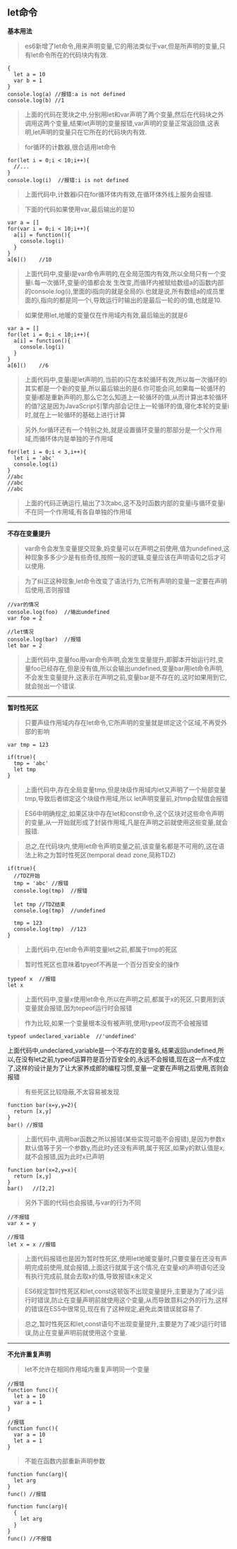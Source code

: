 ## let命令
**基本用法**
>es6新增了let命令,用来声明变量,它的用法类似于var,但是所声明的变量,只有let命令所在的代码块内有效.
```
{
  let a = 10
  var b = 1
}
console.log(a) //报错:a is not defined
console.log(b) //1
```
>上面的代码在茇块之中,分别用let和var声明了两个变量,然后在代码块之外调用这两个变量,结果let声明的变量报错,var声明的变量正常返回值,这表明,let声明的变量只在它所在的代码块内有效.

>for循环的计数器,很合适用let命令
```
for(let i = 0;i < 10;i++){
  //...
}
console.log(i)  //报错:i is not defined
```
>上面代码中,计数器i只在for循环体内有效,在循环体外线上服务会报错.

>下面的代码如果使用var,最后输出的是10
```
var a = []
for(var i = 0;i < 10;i++){
  a[i] = function(){
    console.log(i)
  }
}
a[6]()    //10
```
>上面代码中,变量i是var命令声明的,在全局范围内有效,所以全局只有一个变量i.每一次循环,变量i的值都会发 生改变,而循环内被赋给数组a的函数内部的console.log(i),里面的i指向的就是全局的i.也就是说,所有数组a的成员里面的i,指向的都是同一个i,导致运行时输出的是最后一轮的i的值,也就是10.

>如果使用let,地暖的变量仅在作用域内有效,最后输出的就是6
```
var a = []
for(let i = 0;i < 10;i++){
  a[i] = function(){
    console.log(i)
  }
}
a[6]()    //6
```
>上面代码中,变量i是let声明的,当前的i只在本轮循环有效,所以每一次循环的i其实都是一个新的变量,所以最后输出的是6.你可能会问,如果每一轮循环的变量i都是重新声明的,那么它怎么知道上一轮循环的值,从而计算出本轮循环的值?这是因为JavaScript引擎内部会记住上一轮循环的值,寝化本轮的变量i时,就在上一轮循环的基础上进行计算

>另外,for循环还有一个特别之处,就是设置循环变量的那部分是一个父作用域,而循环体内是单独的子作用域
```
for(let i = 0;i < 3,i++){
  let i = 'abc'
  console.log(i)
}
//abc
//abc
//abc
```
>上面的代码正确运行,输出了3次abc,这不及时函数内部的变量i与循环变量i不在同一个作用域,有各自单独的作用域
---
**不存在变量提升**
>var命令会发生变量提交现象,妈变量可以在声明之前使用,值为undefined,这种现象多多少少是有些奇怪,按照一般的逻辑,变量应该在声明语句之后才可以使用.

>为了纠正这种现象,let命令改变了语法行为,它所有声明的变量一定要在声明后使用,否则报错
```
//var的情况
console.log(foo)  //输出undefined
var foo = 2

//let情况
console.log(bar)  //报错
let bar = 2
```
>上面代码中,变量foo用var命令声明,会发生变量提升,即脚本开始运行时,变量foo已经存在,但是没有值,所以会输出undefined,变量bar用let命令声明,不会发生变量提升,这表示在声明之前,变量bar是不存在的,这时如果用到它,就会抛出一个错误.
---
**暂时性死区**
>只要声级作用域内存在let命令,它所声明的变量就是绑定这个区域,不再受外部的影响
```
var tmp = 123

if(true){
  tmp = 'abc'
  let tmp
}
```
>上面代码中,存在全局变量tmp,但是块级作用域内let又声明了一个局部变量tmp,导致后者绑定这个块级作用域,所以 let声明变量前,对tmp会赋值会报错

>ES6中明确规定,如果区块中存在let和const命令,这个区块对这些命令声明的变量,从一开始就形成了封装作用域,凡是在声明之前就使用这些变量,就会报错.

>总之,在代码块内,使用let命令声明变量之前,该变量名都是不可用的,这在语法上称之为暂时性死区(temporal dead zone,简称TDZ)

```
if(true){
  //TDZ开始
  tmp = 'abc' //报错
  console.log(tmp)  //报错

  let tmp //TDZ结束
  console.log(tmp)  //undefined

  tmp = 123
  console.log(tmp)  //123
}
```

>上面代码中,在let命令声明变量let之前,都属于tmp的死区

>暂时性死区也意味着tpyeof不再是一个百分百安全的操作
```
typeof x  //报错
let x
```
>上面代码中,变量x使用let命令,所以在声明之前,都属于x的死区,只要用到该变量就会报错,因为tepeof运行时会报错

>作为比较,如果一个变量根本没有被声明,使用typeof反而不会被报错
```
typeof undeclared_variable  //'undefined'
```
上面代码中,undeclared_variable是一个不存在的变量名,结果返回undefined,所以,在没有let之前,typeof运算符是百分百安全的,永远不会报错,现在这一点不成立了,这样的设计是为了让大家养成郎的编程习惯,变量一定要在声明之后使用,否则会报错

>有些死区比较隐蔽,不太容易被发现
```
function bar(x=y,y=2){
  return [x,y]
}
bar() //报错
```

>上面代码中,调用bar函数之所以报错(某些实现可能不会报错),是因为参数x默认值等于另一个参数y,而此时y还没有声明,属于死区,如果y的默认值是x,就不会报错,因为此时x已声明
```
function bar(x=2,y=x){
  return [x,y]
}
bar()   //[2,2]
```
>另外下面的代码也会报错,与var的行为不同
```
//不报错
var x = y

//报错
let x = x //报错
```
>上面代码报错也是因为暂时性死区,使用let地暖变量时,只要变量在还没有声明完成前使用,就会报错,上面这行就属于这个情况,在变量x的声明语句还没有执行完成前,就会去取x的值,导致报错x未定义

>ES6规定暂时性死区和let,const这顿饭不出现变量提升,主要是为了减少运行时错误,防止在变量声明前就使用这个变量,从而导致意料之外的行为,这样的错误在ES5中很常见,现在有了这种规定,避免此类错误就容易了.

>总之,暂时性死区和let,const语句不出现变量提升,主要是为了减少运行时错误,防止在变量声明前就使用这个变量.
---
**不允许重复声明**
>let不允许在相同作用域内重复声明同一个变量
```
//报错
function func(){
  let a = 10
  var a = 1
}

//报错
function func(){
  var a = 10
  let a = 1
}
```
>不能在函数内部重新声明参数
```
function func(arg){
  let arg
}
func() //报错

function func(arg){
  {
    let arg
  }
}
func() //不报错
```